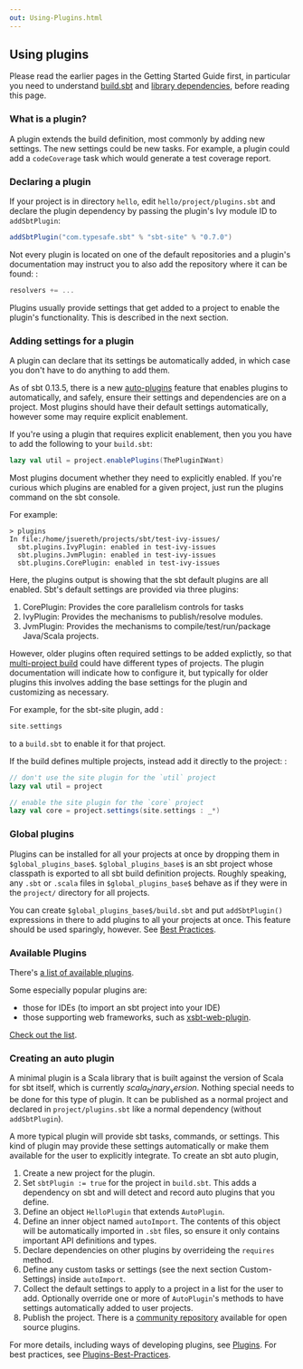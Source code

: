 ```yaml
---
out: Using-Plugins.html
---
```


  [Basic-Def]: Basic-Def.html
  [Library-Dependencies]: Library-Dependencies.html
  [Multi-Project]: Multi-Project.html
  [AutoPlugins]: http://www.scala-sbt.org/release/docs/Detailed-Topics/AutoPlugins.html
  [global-vs-local-plugins]: http://www.scala-sbt.org/release/docs/Detailed-Topics/Best-Practices.html#global-vs-local-plugins
  [Community-Plugins]: http://www.scala-sbt.org/release/docs/Community/Community-Plugins.html
  [Plugins]: http://www.scala-sbt.org/release/docs/Extending/Plugins.html
  [Plugins-Best-Practices]: http://www.scala-sbt.org/release/docs/Extending/Plugins-Best-Practices.html

Using plugins
-------------

Please read the earlier pages in the Getting Started Guide first, in
particular you need to understand [build.sbt][Basic-Def] and
[library dependencies][Library-Dependencies], before reading this page.

### What is a plugin?

A plugin extends the build definition, most commonly by adding new
settings. The new settings could be new tasks. For example, a plugin
could add a `codeCoverage` task which would generate a test coverage
report.

### Declaring a plugin

If your project is in directory `hello`, edit `hello/project/plugins.sbt`
and declare the plugin dependency by passing the plugin's Ivy module ID
to `addSbtPlugin`:

```scala
addSbtPlugin("com.typesafe.sbt" % "sbt-site" % "0.7.0")
```

Not every plugin is located on one of the default repositories and a
plugin's documentation may instruct you to also add the repository where
it can be found: :

```scala
resolvers += ...
```

Plugins usually provide settings that get added to a project to enable
the plugin's functionality. This is described in the next section.

### Adding settings for a plugin

A plugin can declare that its settings be automatically added, in which
case you don't have to do anything to add them.

As of sbt 0.13.5, there is a new
[auto-plugins][AutoPlugins] feature that enables
plugins to automatically, and safely, ensure their settings and
dependencies are on a project. Most plugins should have their default
settings automatically, however some may require explicit enablement.

If you're using a plugin that requires explicit enablement, then you you
have to add the following to your `build.sbt`:

```scala
lazy val util = project.enablePlugins(ThePluginIWant)
```

Most plugins document whether they need to explicitly enabled. If you're
curious which plugins are enabled for a given project, just run the
plugins command on the sbt console.

For example:

```
> plugins
In file:/home/jsuereth/projects/sbt/test-ivy-issues/
  sbt.plugins.IvyPlugin: enabled in test-ivy-issues
  sbt.plugins.JvmPlugin: enabled in test-ivy-issues
  sbt.plugins.CorePlugin: enabled in test-ivy-issues
```

Here, the plugins output is showing that the sbt default plugins are all
enabled. Sbt's default settings are provided via three plugins:

1.  CorePlugin: Provides the core parallelism controls for tasks
2.  IvyPlugin: Provides the mechanisms to publish/resolve modules.
3.  JvmPlugin: Provides the mechanisms to compile/test/run/package
    Java/Scala projects.

However, older plugins often required settings to be added explictly, so
that [multi-project build][Multi-Project] could have different types of
projects. The plugin documentation will indicate how to configure it,
but typically for older plugins this involves adding the base settings
for the plugin and customizing as necessary.

For example, for the sbt-site plugin, add :

```scala
site.settings
```

to a `build.sbt` to enable it for that project.

If the build defines multiple projects, instead add it directly to the
project: :

```scala
// don't use the site plugin for the `util` project
lazy val util = project

// enable the site plugin for the `core` project
lazy val core = project.settings(site.settings : _*)
```

### Global plugins

Plugins can be installed for all your projects at once by dropping them
in `$global_plugins_base$`. `$global_plugins_base$` is an sbt project whose
classpath is exported to all sbt build definition projects. Roughly
speaking, any `.sbt` or `.scala` files in `$global_plugins_base$` behave as if
they were in the `project/` directory for all projects.

You can create `$global_plugins_base$/build.sbt` and put `addSbtPlugin()`
expressions in there to add plugins to all your projects at once. This
feature should be used sparingly, however. See
[Best Practices][global-vs-local-plugins].

### Available Plugins

There's [a list of available plugins][Community-Plugins].

Some especially popular plugins are:

-   those for IDEs (to import an sbt project into your IDE)
-   those supporting web frameworks, such as
    [xsbt-web-plugin](https://github.com/JamesEarlDouglas/xsbt-web-plugin).

[Check out the list][Community-Plugins].

### Creating an auto plugin

A minimal plugin is a Scala library that is built against the version of
Scala for sbt itself, which is currently $scala_binary_version$. Nothing special
needs to be done for this type of plugin. It can be published as a
normal project and declared in `project/plugins.sbt` like a normal
dependency (without `addSbtPlugin`).

A more typical plugin will provide sbt tasks, commands, or settings.
This kind of plugin may provide these settings automatically or make
them available for the user to explicitly integrate. To create an sbt
auto plugin,

1.  Create a new project for the plugin.
2.  Set `sbtPlugin := true` for the project in `build.sbt`. This adds a
    dependency on sbt and will detect and record auto plugins that you
    define.
3.  Define an object `HelloPlugin` that extends `AutoPlugin`.
4.  Define an inner object named `autoImport`. The contents of
    this object will be automatically imported in `.sbt` files, so
    ensure it only contains important API definitions and types.
5.  Declare dependencies on other plugins by overrideing the `requires`
    method.
6.  Define any custom tasks or settings (see the next section
    Custom-Settings) inside `autoImport`.
7.  Collect the default settings to apply to a project in a list for
     the user to add. Optionally override one or more of `AutoPlugin`'s
    methods to have settings automatically added to user projects.
8.  Publish the project. There is a
    [community repository][Community-Plugins] available
    for open source plugins.

For more details, including ways of developing plugins, see
[Plugins][Plugins].
For best practices, see
[Plugins-Best-Practices][Plugins-Best-Practices].

